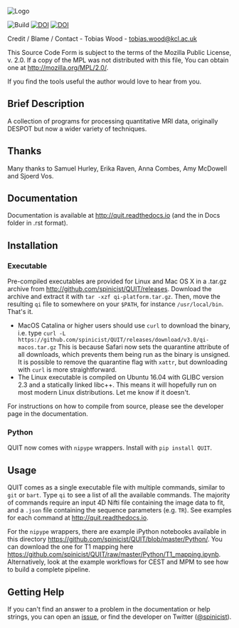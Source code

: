 ![Logo](Docs/logo.png)

![Build](https://github.com/spinicist/QUIT/workflows/Build/badge.svg)
[![DOI](http://joss.theoj.org/papers/10.21105/joss.00656/status.svg)](https://doi.org/10.21105/joss.00656)
[![DOI](https://zenodo.org/badge/37066948.svg)](https://zenodo.org/badge/latestdoi/37066948)

Credit / Blame / Contact - Tobias Wood - tobias.wood@kcl.ac.uk

This Source Code Form is subject to the terms of the Mozilla Public
License, v. 2.0. If a copy of the MPL was not distributed with this
file, You can obtain one at http://mozilla.org/MPL/2.0/.
 
If you find the tools useful the author would love to hear from you.

## Brief Description

A collection of programs for processing quantitative MRI data, originally DESPOT
but now a wider variety of techniques.

## Thanks

Many thanks to Samuel Hurley, Erika Raven, Anna Combes, Amy McDowell and 
Sjoerd Vos.

## Documentation

Documentation is available at http://quit.readthedocs.io (and the in Docs folder
in .rst format).

## Installation

### Executable

Pre-compiled executables are provided for Linux and Mac OS X in a .tar.gz 
archive from http://github.com/spinicist/QUIT/releases. Download the archive and 
extract it with `tar -xzf qi-platform.tar.gz`. Then, move the resulting `qi` 
file to somewhere on your `$PATH`, for instance `/usr/local/bin`. That's it.

- MacOS Catalina or higher users should use `curl` to download the binary, i.e. 
  type `curl -L https://github.com/spinicist/QUIT/releases/download/v3.0/qi-macos.tar.gz`
  This is because Safari now sets the quarantine attribute of all downloads,
  which prevents them being run as the binary is unsigned. It is possible to 
  remove the quarantine flag with `xattr`, but downloading with `curl` is more 
  straightforward.
- The Linux executable is compiled on Ubuntu 16.04 with GLIBC version 2.3 and a 
  statically linked libc++. This means it will hopefully run on most modern 
  Linux distributions. Let me know if it doesn't.

For instructions on how to compile from source, please see the developer page
in the documentation.

### Python

QUIT now comes with `nipype` wrappers. Install with `pip install QUIT`.

## Usage

QUIT comes as a single executable file with multiple commands, similar to `git` 
or `bart`. Type `qi` to see a list of all the available commands. The majority 
of commands require an input 4D Nifti file containing the image data to fit, 
and a `.json` file containing the sequence parameters (e.g. `TR`). See 
examples for each command at http://quit.readthedocs.io.

For the `nipype` wrappers, there are example iPython notebooks available in this 
directory https://github.com/spinicist/QUIT/blob/master/Python/. You can 
download the one for T1 mapping here https://github.com/spinicist/QUIT/raw/master/Python/T1_mapping.ipynb.
Alternatively, look at the example workflows for CEST and MPM to see how to 
build a complete pipeline.

## Getting Help

If you can't find an answer to a problem in the documentation or help strings, 
you can open an [issue](https://github.com/spinicist/QUIT/issues), or find the 
developer on Twitter ([@spinicist](https://twitter.com/spinicist)).
